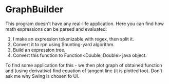 # GraphBuilder
This program doesn't have any real-life application. Here you can find how math expressions can be parsed and evaluated:

1. I make an expression tokenizable with regex, then split it.
2. Convert it to rpn using Shunting-yard algorithm.
3. Build an expression tree.
4. Convert this function to Function<Double, Double> java object.

To find some application for this - we then plot graph of obtained function and (using derivative) find equation of tangent line (it is plotted too). Don't ask me why Swing is chosen fo UI. 

